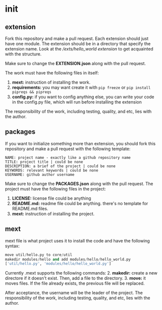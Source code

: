 # init

## extension
Fork this repository and make a pull request. Each extension should just have one module. The extension should be in a directory that specify the extension name. Look at the <i>/exts/hello_world extension</i> to get acquainted with the structure.

Make sure to change the <b>EXTENSION.json</b> along with the pull request.

The work must have the following files in itself:
1. <b>mext:</b> instruction of installing the work.
2. <b>requirements:</b> you may want create it with `pip freeze` or `pip install pipreqs && pipreqs`
3. <b>config.py:</b> if you want to config anything else, you can write your code in the config.py file, which will run before installing the extension

The responsibility of the work, including testing, quality, and etc, lies with the author.

## packages
If you want to initialize something more than extension, you should fork this repository and make a pull request with the following template:

```
NAME: project name - exactly like a github repository name
TITLE: project title | could be none
DESCRIPTION: a brief of the project | could be none
KEYWORDS: relevant keywords | could be none
USERNAME: github author username
```
Make sure to change the <b>PACKAGES.json</b> along with the pull request.
The project must have the following files in the project:

1. <b>LICENSE:</b> license file could be anything
2. <b>README.md:</b> readme file could be anything. there's no template for README.md files.
3. <b>mext:</b> instruction of installing the project.

## mext

mext file is what project uses it to install the code and have the following syntax:

```python
move util/hello.py to core/util
makedir modules/hello and add modules/hello/hello_world.py
['util/hello.py', 'modules/hello/hello_world.py']
```

Currently .mext supports the following commands: 
2. <b>makedir:</b> create a new directore if it doesn't exist. Then, add a file to the directory.
3. <b>move:</b> it moves files. If the file already exists, the previous file will be replaced.

After acceptance, the username will be the leader of the project. The responsibility of the work, including testing, quality, and etc, lies with the author.
